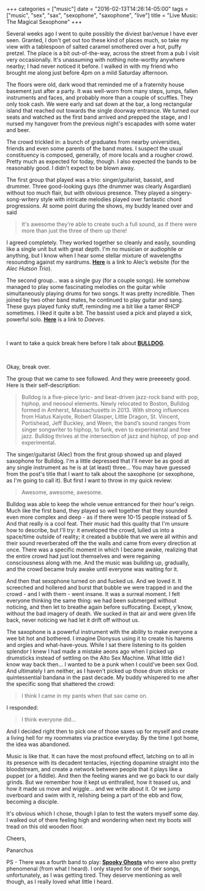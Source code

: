 +++
categories = ["music"]
date = "2016-02-13T14:26:14-05:00"
tags = ["music", "sex", "sax", "sexophone", "saxophone", "live"]
title = "Live Music: The Magical Sexophone"
+++

Several weeks ago I went to quite possibly the diviest bar/venue I have ever seen. Granted, I don't get out too these kind of places much, so take my view with a tablespoon of salted caramel smothered over a hot, puffy pretzel. The place is a bit out-of-the-way, across the street from a pub I visit very occasionally. It's unassuming with nothing note-worthy anywhere nearby; I had never noticed it before. I walked in with my friend who brought me along just before 4pm on a mild Saturday afternoon.<!--more-->

The floors were old, dark wood that reminded me of a fraternity house basement just after a party. It was well-worn from many steps, jumps, fallen instruments and faces, and probably more than a couple of scuffles. They only took cash. We were early and sat down at the bar, a long rectangular island that reached out towards the single doorway entrance. We turned our seats and watched as the first band arrived and prepped the stage, and I nursed my hangover from the previous night's escapades with some water and beer.

The crowd trickled in: a bunch of graduates from nearby universities, friends and even some parents of the band mates. I suspect the usual constituency is composed, generally, of more locals and a rougher crowd. Pretty much as expected for today, though. I also expected the bands to be reasonably good. I didn't expect to be blown away.

The first group that played was a trio: singer/guitarist, bassist, and drummer. Three good-looking guys (the drummer was clearly Asgardian) without too much flair, but with obvious presence. They played a singery-song-writery style with intricate melodies played over fantastic chord progressions. At some point during the shows, my buddy leaned over and said

> It's awesome they’re able to create such a full sound, as if there were more than just the three of them up there!

I agreed completely. They worked together so cleanly and easily, sounding like a single unit but with great depth. I'm no musician or audiophile or anything, but I know when I hear some stellar mixture of wavelengths resounding against my eardrums. [**Here**](http://alechutson.com/music/) is a link to Alec’s website (for the *Alec Hutson Trio*).

The second group... was a single guy (for a couple songs). He somehow managed to play some fascinating melodies on the guitar while simultaneously playing drums for two songs. It was pretty incredible. Then joined by two other band mates, he continued to play guitar and sang. These guys played funky stuff, reminding me a bit like a tamer RHCP sometimes. I liked it quite a bit. The bassist used a pick and played a sick, powerful solo. [**Here**](http://daeves.bandcamp.com/) is a link to *Daeves*.

<br>

I want to take a quick break here before I talk about [**BULLDOG**](http://getembulldog.com).

<br>

Okay, break over.

The group that we came to see followed. And they were preeeeety good. Here is their self-description:

> Bulldog is a five-piece lyric- and beat-driven jazz-rock band with pop, hiphop, and neosoul elements. Newly relocated to Boston, Bulldog formed in Amherst, Massachusetts in 2013. With strong influences from Hiatus Kaiyote, Robert Glasper, Little Dragon, St. Vincent, Portishead, Jeff Buckley, and Ween, the band’s sound ranges from singer songwriter to hiphop, to funk, even to experimental and free jazz. Bulldog thrives at the intersection of jazz and hiphop, of pop and experimental.

The singer/guitarist (Alec) from the first group showed up and played saxophone for Bulldog. I'm a little depressed that I'll never be as good at any single instrument as he is at (at least) three... You may have guessed from the post's title that I want to talk about the saxophone (or sexophone, as I'm going to call it). But first I want to throw in my quick review:

> Awesome, awesome, awesome.

Bulldog was able to keep the whole venue entranced for their hour's reign. Much like the first band, they played so well together that they sounded even more complex and deep - as if there were 10-15 people instead of 5. And that really is a cool feat. Their music had this quality that I'm unsure how to describe, but I'll try: it enveloped the crowd, lulled us into a space/time outside of reality; it created a bubble that we were all within and their sound reverberated off the the walls and came from every direction at once. There was a specific moment in which I became awake, realizing that the entire crowd had just lost themselves and were regaining consciousness along with me. And the music was building up, gradually, and the crowd became truly awake until everyone was waiting for it.

And then that sexophone turned on and fucked us. And we loved it. It screeched and hollered and burst that bubble we were trapped in and the crowd - and I with them - went insane. It was a surreal moment. I felt everyone thinking the same thing: we had been submerged without noticing, and then let to breathe again before suffocating. Except, y'know, without the bad imagery of death. We sucked in that air and were given life back, never noticing we had let it drift off without us.

The saxophone is a powerful instrument with the ability to make everyone a wee bit hot and bothered. I imagine Dionysus using it to create his harems and orgies and what-have-yous. While I sat there listening to its golden splendor I knew I had made a mistake aeons ago when I picked up drumsticks instead of settling on the Alto Sex Machine. What little did I know way back then... I wanted to be a punk when I could've been sex God. And ultimately I am neither, as I haven't picked up those drum sticks or quintessential bandana in the past decade. My buddy whispered to me after the specific song that shattered the crowd:

> I think I came in my pants when that sax came on.

I responded:

> I think everyone did...

And I decided right then to pick one of those saxes up for myself and create a living hell for my roommates via practice everyday. By the time I got home, the idea was abandoned.

Music is like that. It can have the most profound effect, latching on to all in its presence with its decadent tentacles, injecting dopamine straight into the bloodstream, and create a network between people that it plays like a puppet (or a fiddle). And then the feeling wanes and we go back to our daily grinds. But we remember how it kept us enthralled, how it teased us, and how it made us move and wiggle... and we write about it. Or we jump overboard and swim with it, relishing being a part of the ebb and flow, becoming a disciple.

It's obvious which I chose, though I plan to test the waters myself some day. I walked out of there feeling high and wondering when next my boots will tread on this old wooden floor.

Cheers,

Panarchus


PS - There was a fourth band to play: [**Spooky Ghosts**](http://spookyghosts.bandcamp.com/) who were also pretty phenomenal (from what I heard). I only stayed for one of their songs, unfortunately, as I was getting tired. They deserve mentioning as well though, as I really loved what little I heard.

